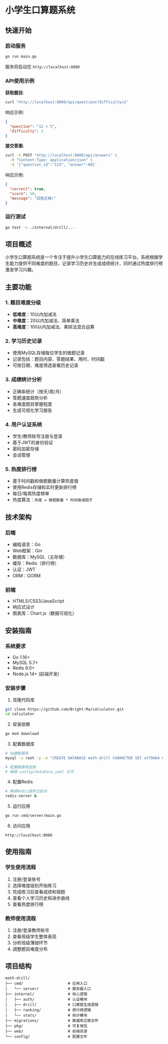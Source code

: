 # 小学生口算题系统

## 快速开始

### 启动服务

```bash
go run main.go
```

服务将启动在 `http://localhost:8080`

### API使用示例

**获取题目**:
```bash
curl "http://localhost:8080/api/questions?difficulty=2"
```

响应示例:
```json
{
  "question": "12 × 5",
  "difficulty": 2
}
```

**提交答案**:
```bash
curl -X POST "http://localhost:8080/api/answers" \
  -H "Content-Type: application/json" \
  -d '{"question_id":"123", "answer":60}'
```

响应示例:
```json
{
  "correct": true,
  "score": 10,
  "message": "回答正确!"
}
```

### 运行测试

```bash
go test -v ./internal/drill/...
```

## 项目概述

小学生口算题系统是一个专注于提升小学生口算能力的在线练习平台。系统根据学生能力提供不同难度的题目，记录学习历史并生成成绩统计，同时通过热度排行榜激发学习兴趣。

## 主要功能

### 1. 题目难度分级
- **低难度**：10以内加减法
- **中难度**：20以内加减法、简单乘法
- **高难度**：100以内加减法、乘除法混合运算

### 2. 学习历史记录
- 使用MySQL存储每位学生的做题记录
- 记录包括：题目内容、答题结果、用时、时间戳
- 可按日期、难度筛选查看历史记录

### 3. 成绩统计分析
- 正确率统计（按天/周/月）
- 答题速度趋势分析
- 各难度题目掌握程度
- 生成可视化学习报告

### 4. 用户认证系统
- 学生/教师账号注册与登录
- 基于JWT的身份验证
- 密码加密存储
- 会话管理

### 5. 热度排行榜
- 基于时间戳和做题数量计算热度值
- 使用Redis存储和实时更新排行榜
- 每日/每周热度榜单
- 热度算法：`热度 = 做题数量 * 时间衰减因子`

## 技术架构

### 后端
- 编程语言：Go
- Web框架：Gin
- 数据库：MySQL（主存储）
- 缓存：Redis（排行榜）
- 认证：JWT
- ORM：GORM

### 前端
- HTML5/CSS3/JavaScript
- 响应式设计
- 图表库：Chart.js（数据可视化）

## 安装指南

### 系统要求
- Go 1.16+
- MySQL 5.7+
- Redis 6.0+
- Node.js 14+ (前端开发)

### 安装步骤

1. 克隆代码库
```bash
git clone https://github.com/Bright-Ma/calculator.git
cd calculator
```

2. 安装依赖
```bash
go mod download
```

3. 配置数据库
```bash
# 创建数据库
mysql -u root -p -e "CREATE DATABASE math_drill CHARACTER SET utf8mb4 COLLATE utf8mb4_unicode_ci;"

# 配置数据库连接
# 编辑 config/database.yaml 文件
```

4. 配置Redis
```bash
# 确保Redis服务已启动
redis-server &
```

5. 运行应用
```bash
go run cmd/server/main.go
```

6. 访问应用
```
http://localhost:8080
```

## 使用指南

### 学生使用流程
1. 注册/登录账号
2. 选择难度级别开始练习
3. 完成练习后查看成绩和错题
4. 查看个人学习历史和进步曲线
5. 查看热度排行榜

### 教师使用流程
1. 注册/登录教师账号
2. 查看班级学生整体表现
3. 分析班级薄弱环节
4. 调整题目难度分布

## 项目结构
```
math-drill/
├── cmd/                    # 应用入口
│   └── server/             # 服务器入口
├── internal/               # 核心逻辑
│   ├── auth/               # 认证模块
│   ├── drill/              # 口算题生成逻辑
│   ├── ranking/            # 排行榜逻辑
│   └── stats/              # 统计模块
├── migrations/             # 数据库迁移文件
├── pkg/                    # 可复用包
├── web/                    # 前端资源
└── config/                 # 配置文件
```